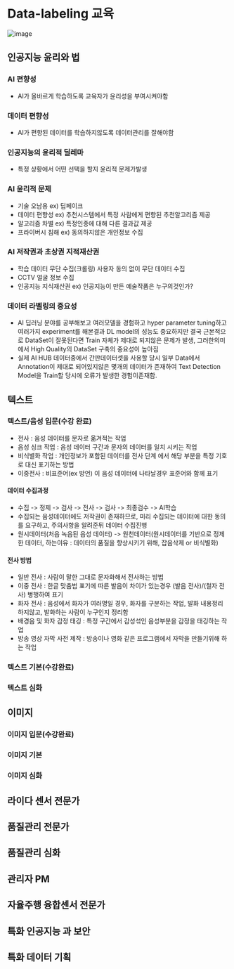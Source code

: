 # Data-labeling 교육
![image](https://user-images.githubusercontent.com/54635552/177774200-b31e9d44-18f2-4b4d-9bc4-a46f2515332c.png)


## 인공지능 윤리와 법
### AI 편향성
- AI가 올바르게 학습하도록 교육자가 윤리성을 부여시켜야함
### 데이터 편향성
- AI가 편향된 데이터를 학습하지않도록 데이터관리를 잘해야함
### 인공지능의 윤리적 딜레마
- 특정 상황에서 어떤 선택을 할지 윤리적 문제가발생
### AI 윤리적 문제
- 기술 오남용 ex) 딥페이크
- 데이터 편향성 ex) 추천시스템에서 특정 사람에게 편향된 추천알고리즘 제공
- 알고리즘 차별 ex) 특정인종에 대해 다른 결과값 제공
- 프라이버시 침해 ex) 동의하지않은 개인정보 수집

### AI 저작권과 초상권 지적재산권
- 학습 데이터 무단 수집(크롤링) 
사용자 동의 없이 무단 데이터 수집
- CCTV 얼굴 정보 수집
- 인공지능 지식재산권 ex) 인공지능이 만든 예술작품은 누구의것인가?

### 데이터 라벨링의 중요성
- AI 딥러닝 분야를 공부해보고 여러모델을 경험하고 hyper parameter tuning하고 여러가지 experiment를 해본결과 DL model의 성능도 중요하지만 결국 근본적으로 DataSet이 잘못된다면 Train 자체가 제대로 되지않은 문제가 발생, 그러한의미에서 High Quality의 DataSet 구축의 중요성이 높아짐
- 실제 AI HUB 데이터중에서 간판데이터셋을 사용할 당시 일부 Data에서 Annotation이 제대로 되어있지않은 몇개의 데이터가 존재하여 Text Detection Model을 Train할 당시에 오류가 발생한 경험이존재함.

## 텍스트

### 텍스트/음성 입문(수강 완료)
- 전사 : 음성 데이터를 문자로 옮겨적는 작업
- 음성 싱크 작업 : 음성 데이터 구간과 문자의 데이터를 일치 시키는 작업
- 비식별화 작업 : 개인정보가 포함된 데이터를 전사 단계 에서 해당 부분을 특정 기호로 대신 표기하는 방법
- 이중전사 : 비표준어(ex 방언) 이 음성 데이터에 나타날경우 표준어와 함께 표기

#### 데이터 수집과정
- 수집 -> 정제 -> 검사 -> 전사 -> 검사 -> 최종검수 -> AI학습
- 수집되는 음성데이터에도 저작권이 존재하므로, 미리 수집되는 데이터에 대한 동의를 요구하고, 주의사항을 알려준뒤 데이터 수집진행
- 원시데이터(처음 녹음된 음성 데이터) -> 원천데이터(원시데이터를 기반으로 정제한 데이터, 하는이유 : 데이터의 품질을 향상시키기 위해, 잡음삭제 or 비식별화)

#### 전사 방법
- 일반 전사 : 사람이 말한 그대로 문자화해서 전사하는 방법
- 이중 전사 : 한글 맞춤법 표기에 따른 발음이 차이가 있는경우 (발음 전사)/(철자 전사) 병행하여 표기
- 화자 전사 : 음성에서 화자가 여러명일 경우, 화자를 구분하는 작업, 발화 내용정리하지않고, 발화하는 사람이 누구인지 정리함
- 배경음 및 화자 감정 태깅 : 특정 구간에서 감성섞인 음성부분을 감정을 태깅하는 작업
- 방송 영상 자막 사전 제작 : 방송이나 영화 같은 프로그램에서 자막을 만들기위해 하는 작업


### 텍스트 기본(수강완료)

### 텍스트 심화

## 이미지

### 이미지 입문(수강완료)

### 이미지 기본

### 이미지 심화



## 라이다 센서 전문가 

## 품질관리 전문가 

## 품질관리 심화

## 관리자 PM

## 자율주행 융합센서 전문가

## 특화 인공지능 과 보안

## 특화 데이터 기획
